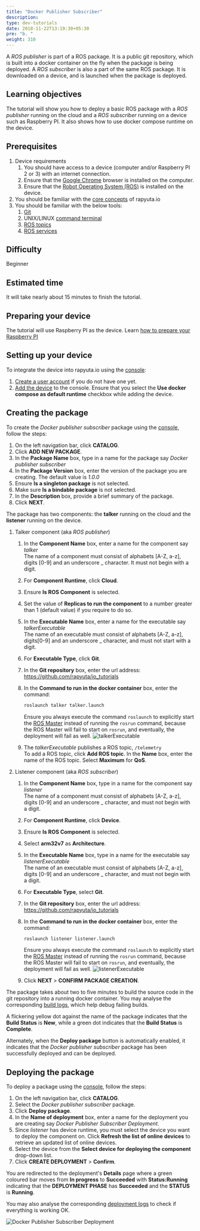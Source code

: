 ```yaml
---
title: "Docker Publisher Subscriber"
description:
type: dev-tutorials
date: 2018-11-22T13:19:30+05:30
pre: "b. "
weight: 310
---
```

A _ROS publisher_ is part of a ROS package. It is a public git repository, which
is built into a docker container on the fly when the package is being deployed.
A _ROS subscriber_ is also a part of the same ROS package. It is downloaded on a
device, and is launched when the package is deployed.

## Learning objectives
The tutorial will show you how to deploy a basic ROS package with a _ROS publisher_
running on the cloud and a _ROS subscriber_ running on a device such as Raspberry
PI. It also shows how to use docker compose runtime on the device.

## Prerequisites
1. Device requirements
	1. You should have access to a device (computer and/or Raspberry PI 2 or 3)
	with an internet connection.
	2. Ensure that the [Google Chrome](https://www.google.com/chrome) browser is
	installed on the computer.
	3. Ensure that the [Robot Operating System (ROS)](https://wiki.ros.org/kinetic/Installation)
	is installed on the device.
2. You should be familiar with the [core concepts](/core-concepts) of rapyuta.io
3. You should be familiar with the below tools:
	1. [Git](https://git-scm.com)
	2. UNIX/LINUX [command terminal](https://www.digitalocean.com/community/tutorials/an-introduction-to-the-linux-terminal)
	3. [ROS topics](https://wiki.ros.org/Topics)
	4. [ROS services](https://wiki.ros.org/Services)

## Difficulty
Beginner

## Estimated time
It will take nearly about 15 minutes to finish the tutorial.

## Preparing your device
The tutorial will use Raspberry PI as the device.
Learn [how to prepare your Raspberry PI](/getting-started/prepare-raspberry-pi)

## Setting up your device
To integrate the device into rapyuta.io using the [console](https://closed-beta.rapyuta.io):

1. [Create a user account](/getting-started/create-new-user) if you do not
have one yet.
2. [Add the device](/getting-started/add-new-device) to the console.
Ensure that you select the **Use docker compose as default runtime** checkbox
while adding the device.

## Creating the package
To create the _Docker publisher subscriber_ package using the
[console](https://closed-beta.rapyuta.io), follow the steps:

1. On the left navigation bar, click **CATALOG**.
2. Click **ADD NEW PACKAGE**.
3. In the **Package Name** box, type in a name for the package say _Docker publisher
   subscriber_
4. In the **Package Version** box, enter the version of the package you are creating.
   The default value is _1.0.0_
5. Ensure **Is a singleton package** is not selected.
6. Make sure **Is a bindable package** is not selected.
5. In the **Description** box, provide a brief summary of the package.
6. Click **NEXT**.

The package has two components: the **talker** running on the cloud and the
**listener** running on the device.

1. Talker component (aka _ROS publisher_)
	1. In the **Component Name** box, enter a name for the component say _talker_      
	   The name of a component must consist of alphabets [A-Z, a-z], digits [0-9]
	   and an underscore _ character. It must not begin with a digit.
	2. For **Component Runtime**, click **Cloud**.
	3. Ensure **Is ROS Component** is selected.
	4. Set the value of **Replicas to run the component** to a number greater than
	   1 (default value) if you require to do so.
	5. In the **Executable Name** box, enter a name for the executable say
	   _talkerExecutable_    
	   The name of an executable must consist of alphabets [A-Z, a-z], digits[0-9]
	   and an underscore _ character, and must not start with a digit.
	6. For **Executable Type**, click **Git**.
	7. In the **Git repository** box, enter the url address:
	https://github.com/rapyuta/io_tutorials
	8. In the **Command to run in the docker container** box, enter the command:
		```bash
		roslaunch talker talker.launch
		```

		Ensure you always execute the command `roslaunch` to explicitly start the
		[ROS Master](https://wiki.ros.org/Master) instead of running the `rosrun`
		command, because the ROS Master will fail to start on `rosrun`, and
		eventually, the deployment will fail as well.
		![talkerExecutable](/images/tutorials/docker-pub-sub/docker-pubsub-talker-exec.png?classes=border)
	9. The _talkerExecutable_ publishes a ROS topic, `/telemetry`    
	   To add a ROS topic, click **Add ROS topic**. In the **Name** box, enter the
	   name of the ROS topic. Select **Maximum** for **QoS**.
2. Listener component (aka _ROS subscriber_)
	1. In the **Component Name** box, type in a name for the component say _listener_        
	   The name of a component must consist of alphabets [A-Z, a-z], digits [0-9]
	   and an underscore _ character, and must not begin with a digit.
	2. For **Component Runtime**, click **Device**.
	3. Ensure **Is ROS Component** is selected.
	4. Select **arm32v7** as **Architecture**.
	6. In the **Executable Name** box, type in a name for the executable say
	   _listenerExecutable_    
	   The name of an executable must consist of alphabets [A-Z, a-z], digits [0-9]
	   and an underscore _ character, and must not begin with a digit.
	7. For **Executable Type**, select **Git**.
	8. In the **Git repository** box, enter the url address: https://github.com/rapyuta/io_tutorials
	9. In the **Command to run in the docker container** box, enter the command:
		```bash
		roslaunch listener listener.launch
		```

		Ensure you always execute the command `roslaunch` to explicitly start the
		[ROS Master](https://wiki.ros.org/Master) instead of running the `rosrun`
		command, because the ROS Master will fail to start on `rosrun`, and
		eventually, the deployment will fail as well.
		![listenerExecutable](/images/tutorials/docker-pub-sub/docker-pubsub-listener-exec.png?classes=border)
	10. Click **NEXT** > **CONFIRM PACKAGE CREATION**.

The package takes about two to five minutes to build the source code in the git
repository into a running docker container. You may analyse the corresponding
[build logs](/core-concepts/logging/build-logs), which help debug failing builds.

A flickering yellow dot against the name of the package indicates that the
**Build Status** is **New**, while a green dot indicates that the **Build Status**
is **Complete**.

Alternately, when the **Deploy package** button is automatically enabled, it
indicates that the _Docker publisher subscriber_ package has been successfully
deployed and can be deployed.

## Deploying the package
To deploy a package using the [console](https://closed-beta.rapyuta.io),
follow the steps:

1. On the left navigation bar, click **CATALOG**.
2. Select the _Docker publisher subscriber_ package.
3. Click **Deploy package**.
4. In the **Name of deployment** box, enter a name for the deployment you are
   creating say _Docker Publisher Subscriber Deployment_.
5. Since _listener_ has device runtime, you must select the device you want to
   deploy the component on. Click **Refresh the list of online devices** to retrieve
   an updated list of online devices.
6. Select the device from the **Select device for deploying the component**
   drop-down list.
8. Click **CREATE DEPLOYMENT** > **Confirm**.

You are redirected to the deployment's **Details** page where a green coloured bar
moves from **In progress** to **Succeeded** with **Status:Running** indicating that
the **DEPLOYMENT PHASE** has **Succeeded** and the **STATUS** is **Running**.

You may also analyse the corresponding [deployment logs](/core-concepts/logging/deployment-logs)
to check if everything is working OK.

![Docker Publisher Subscriber Deployment](/images/tutorials/docker-pub-sub/docker-pubsub-deployment.png?classes=border)

